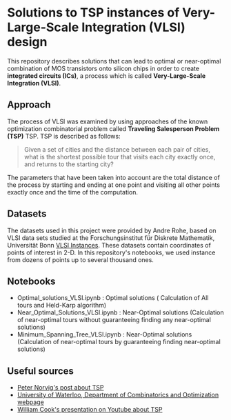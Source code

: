 
# Solutions to TSP instances of Very-Large-Scale Integration (VLSI) design

This repository describes solutions that can lead to optimal or near-optimal 
combination of MOS transistors onto silicon chips in order to create **integrated
circuits (ICs)**, a process which is called **Very-Large-Scale Integration (VLSI)**. 

## Approach

The process of VLSI was examined by using approaches of the known optimization 
combinatorial problem called **Traveling Salesperson Problem (TSP)** TSP.
TSP is described as follows:
> Given a set of cities and the distance between each pair of cities, what is the shortest possible tour that visits each city exactly once, and returns to the starting city?

The parameters that have been taken into account are the total distance of the process
by starting and ending at one point and visiting all other points exactly once 
and the time of the computation. 

## Datasets

The datasets used in this project were provided by Andre Rohe, 
based on VLSI data sets studied at the Forschungsinstitut für Diskrete Mathematik, 
Universität Bonn [VLSI Instances](http://www.math.uwaterloo.ca/tsp/vlsi/index.html). 
These datasets contain coordinates of points of interest in 2-D. In this repository's notebooks, 
we used instance from dozens of points up to several thousand ones.

## Notebooks

* Optimal_solutions_VLSI.ipynb : Optimal solutions ( Calculation of All tours and Held-Karp algorithm)
* Near_Optimal_Solutions_VLSI.ipynb : Near-Optimal solutions (Calculation of near-optimal tours without guaranteeing finding any near-optimal solutions)
* Minimum_Spanning_Tree_VLSI.ipynb  : Near-Optimal solutions (Calculation of near-optimal tours by guaranteeing finding near-optimal solutions)

## Useful sources

* [Peter Norvig's post about TSP](https://nbviewer.jupyter.org/url/norvig.com/ipython/TSP.ipynb) 
* [ University of Waterloo, Department of Combinatorics and Optimization webpage ](http://www.math.uwaterloo.ca/tsp/) 
* [William Cook's presentation on Youtube about TSP](https://www.youtube.com/watch?v=q8nQTNvCrjE&t=35s) 